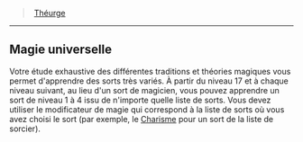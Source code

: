 ﻿> [Théurge](hd_cleric_theurgist.md)

---

## Magie universelle

Votre étude exhaustive des différentes traditions et théories magiques vous permet d'apprendre des sorts très variés. À partir du niveau 17 et à chaque niveau suivant, au lieu d'un sort de magicien, vous pouvez apprendre un sort de niveau 1 à 4 issu de n'importe quelle liste de sorts. Vous devez utiliser le modificateur de magie qui correspond à la liste de sorts où vous avez choisi le sort (par exemple, le [Charisme](hd_abilities_charisma.md) pour un sort de la liste de sorcier).

